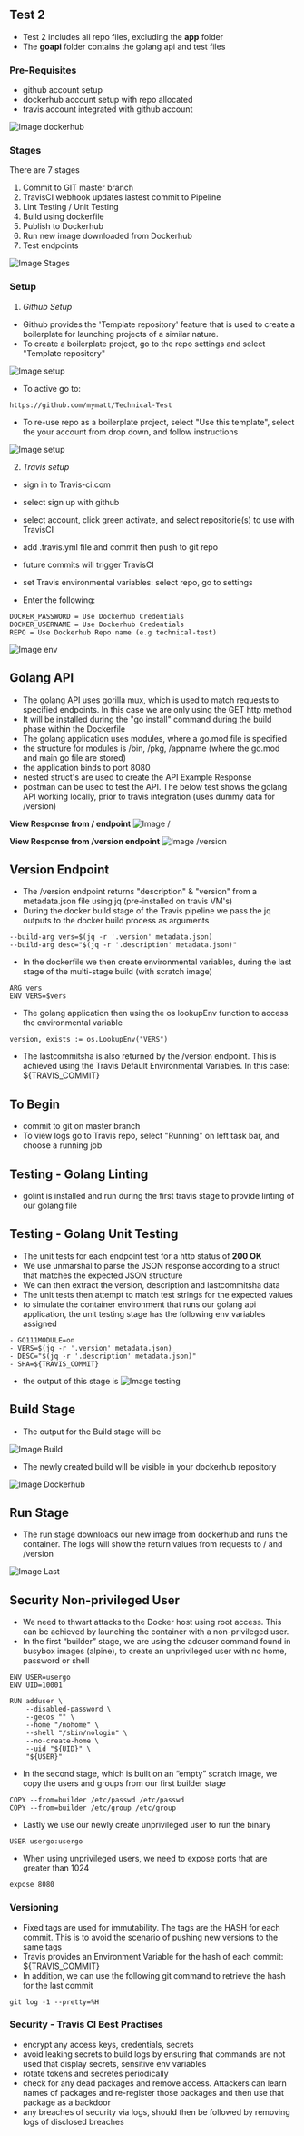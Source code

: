 ## Test 2

- Test 2 includes all repo files, excluding the **app** folder
- The **goapi** folder contains the golang api and test files

### Pre-Requisites
- github account setup
- dockerhub account setup with repo allocated
- travis account integrated with github account

![Image dockerhub](https://github.com/mymatt/Technical-Test/blob/master/images/Dockerhub_Account.png)

### Stages
There are 7 stages
1) Commit to GIT master branch
2) TravisCI webhook updates lastest commit to Pipeline
3) Lint Testing / Unit Testing
4) Build using dockerfile
5) Publish to Dockerhub
6) Run new image downloaded from Dockerhub
7) Test endpoints

![Image Stages](https://github.com/mymatt/Technical-Test/blob/master/images/TravisCI.png)

### Setup
1) *Github Setup*
- Github provides the 'Template repository' feature that is used to create a boilerplate for launching projects of a similar nature.
- To create a boilerplate project, go to the repo settings and select "Template repository"

![Image setup](https://github.com/mymatt/Technical-Test/blob/master/images/BoilerPlate1.png)

- To active go to:
```
https://github.com/mymatt/Technical-Test
```
- To re-use repo as a boilerplate project, select "Use this template", select the your account from drop down, and follow instructions

![Image setup](https://github.com/mymatt/Technical-Test/blob/master/images/BoilerPlate2.png)

2) *Travis setup*
- sign in to Travis-ci.com
- select sign up with github
- select account, click green activate, and select repositorie(s) to use with TravisCI
- add .travis.yml file and commit then push to git repo  
- future commits will trigger TravisCI

- set Travis environmental variables: select repo, go to settings
- Enter the following:
```
DOCKER_PASSWORD = Use Dockerhub Credentials
DOCKER_USERNAME = Use Dockerhub Credentials
REPO = Use Dockerhub Repo name (e.g technical-test)
```

![Image env](https://github.com/mymatt/Technical-Test/blob/master/images/TravisEnvVar.png)

## Golang API
- The golang API uses gorilla mux, which is used to match requests to specified endpoints. In this case we are only using the GET http method
- It will be installed during the "go install" command during the build phase within the Dockerfile
- The golang application uses modules, where a go.mod file is specified
- the structure for modules is /bin, /pkg, /appname (where the go.mod and main go file are stored)
- the application binds to port 8080
- nested struct's are used to create the API Example Response
- postman can be used to test the API. The below test shows the golang API working locally, prior to travis integration (uses dummy data for /version)

**View Response from / endpoint**
![Image /](https://github.com/mymatt/Technical-Test/blob/master/images/Rest1.png)

**View Response from /version endpoint**
![Image /version](https://github.com/mymatt/Technical-Test/blob/master/images/Rest2.png)

## Version Endpoint
- The /version endpoint returns "description" & "version" from a metadata.json file using jq (pre-installed on travis VM's)
- During the docker build stage of the Travis pipeline we pass the jq outputs to the docker build process as arguments
```
--build-arg vers=$(jq -r '.version' metadata.json)
--build-arg desc="$(jq -r '.description' metadata.json)"
```
- In the dockerfile we then create environmental variables, during the last stage of the multi-stage build (with scratch image)
```
ARG vers
ENV VERS=$vers
```
- The golang application then using the os lookupEnv function to access the environmental variable
```
version, exists := os.LookupEnv("VERS")
```

- The lastcommitsha is also returned by the /version endpoint. This is achieved using the Travis Default Environmental Variables. In this case: ${TRAVIS_COMMIT}

## To Begin
- commit to git on master branch
- To view logs go to Travis repo, select "Running" on left task bar, and choose a running job

## Testing - Golang Linting
- golint is installed and run during the first travis stage to provide linting of our golang file

## Testing - Golang Unit Testing
- The unit tests for each endpoint test for a http status of **200 OK**
- We use unmarshal to parse the JSON response according to a struct that matches the expected JSON structure
- We can then extract the version, description and lastcommitsha data
- The unit tests then attempt to match test strings for the expected values
- to simulate the container environment that runs our golang api application, the unit testing stage has the following env variables assigned
```
- GO111MODULE=on
- VERS=$(jq -r '.version' metadata.json)
- DESC="$(jq -r '.description' metadata.json)"
- SHA=${TRAVIS_COMMIT}
```
- the output of this stage is
![Image testing](https://github.com/mymatt/Technical-Test/blob/master/images/Testing.png)

## Build Stage
- The output for the Build stage will be

![Image Build](https://github.com/mymatt/Technical-Test/blob/master/images/Build.png)

- The newly created build will be visible in your dockerhub repository

![Image Dockerhub](https://github.com/mymatt/Technical-Test/blob/master/images/DockerhubRepo.png)

## Run Stage
- The run stage downloads our new image from dockerhub and runs the container. The logs will show the return values from requests to / and /version

![Image Last](https://github.com/mymatt/Technical-Test/blob/master/images/Last.png)

## Security Non-privileged User
- We need to thwart attacks to the Docker host using root access.
This can be achieved by launching the container with a non-privileged user.
- In the first “builder” stage, we are using the adduser command found in busybox images (alpine), to create an unprivileged user with no home, password or shell
```
ENV USER=usergo
ENV UID=10001

RUN adduser \
    --disabled-password \
    --gecos "" \
    --home "/nohome" \
    --shell "/sbin/nologin" \
    --no-create-home \
    --uid "${UID}" \
    "${USER}"
```
- In the second stage, which is built on an “empty” scratch image, we copy the users and groups from our first builder stage
```
COPY --from=builder /etc/passwd /etc/passwd
COPY --from=builder /etc/group /etc/group
```
- Lastly we use our newly create unprivileged user to run the binary
```
USER usergo:usergo
```
- When using unprivileged users, we need to expose ports that are greater than 1024
```
expose 8080
```

### Versioning
- Fixed tags are used for immutability. The tags are the HASH for each commit. This is to avoid the scenario of pushing new versions to the same tags
- Travis provides an Environment Variable for the hash of each commit: ${TRAVIS_COMMIT}
- In addition, we can use the following git command to retrieve the hash for the last commit
```
git log -1 --pretty=%H
```

### Security - Travis CI Best Practises
- encrypt any access keys, credentials, secrets
- avoid leaking secrets to build logs by ensuring that commands are not used that display secrets, sensitive env variables
- rotate tokens and secretes periodically
- check for any dead packages and remove access. Attackers can learn names of packages and re-register those packages and then use that package as a backdoor
- any breaches of security via logs, should then be followed by removing logs of disclosed breaches

